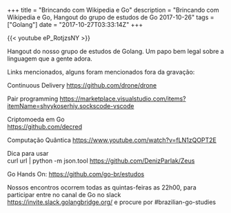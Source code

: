 +++
title = "Brincando com Wikipedia e Go"
description = "Brincando com Wikipedia e Go, Hangout do grupo de estudos de Go 2017-10-26"
tags = ["Golang"]
date = "2017-10-27T03:33:14Z"
+++

{{< youtube eP_RotjzsNY >}}

Hangout do nosso grupo de estudos de Golang.
Um papo bem legal sobre a linguagem que a gente adora.

Links mencionados, alguns foram mencionados fora da gravação:

Continuous Delivery
https://github.com/drone/drone

Pair programming
https://marketplace.visualstudio.com/items?itemName=shyykoserhiy.sockscode-vscode

Criptomoeda em Go  
https://github.com/decred

Computação Quântica
https://www.youtube.com/watch?v=fLN1zQOPT2E

Dica para usar   
curl url | python -m json.tool
https://github.com/DenizParlak/Zeus


Go Hands On:
https://github.com/go-br/estudos

Nossos encontros ocorrem todas as quintas-feiras as 22h00, para participar entre no canal de Go no slack https://invite.slack.golangbridge.org/ e procure por #brazilian-go-studies